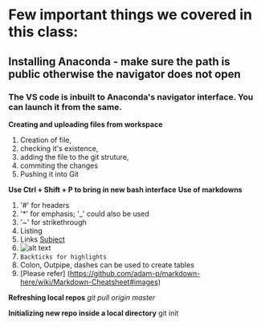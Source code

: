 # Few important things we covered in this class:
## Installing Anaconda - make sure the path is public otherwise the navigator does not open
### The VS code is inbuilt to Anaconda's navigator interface. You can launch it from the same.

**Creating and uploading files from workspace** 
1. Creation of file, 
2. checking it's existence, 
3. adding the file to the git struture, 
4. commiting the changes 
5. Pushing it into Git

**Use Ctrl + Shift + P to bring in new bash interface**
**Use of markdowns**
1.  '#' for headers
2.  '*' for emphasis; '_' could also be used
3.  '~' for strikethrough
4. Listing
5. Links [Subject](URL)
6. ![alt text](URL)
7. `Backticks for highlights`
8. Colon, Outpipe, dashes can be used to create tables
9. [Please refer] (https://github.com/adam-p/markdown-here/wiki/Markdown-Cheatsheet#images)

**Refreshing local repos**
_git pull origin master_

**Initializing new repo inside a local directory**
git init


